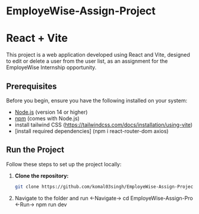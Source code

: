 # EmployeWise-Assign-Project

# React + Vite

This project is a web application developed using React and Vite, designed to edit or delete a user from the user list, as an assignment for the EmployeWise Internship opportunity.

## Prerequisites

Before you begin, ensure you have the following installed on your system:

- [Node.js](https://nodejs.org/en/download/) (version 14 or higher)
- [npm](https://www.npmjs.com/get-npm) (comes with Node.js)
- install tailwind CSS (https://tailwindcss.com/docs/installation/using-vite)
- [install required dependencies] (npm i react-router-dom axios)

## Run the Project

Follow these steps to set up the project locally:

1. **Clone the repository:**

   ```bash
   git clone https://github.com/komal03singh/EmployeWise-Assign-Project.git
2. Navigate to the folder and run
   <-Navigate->
   cd EmployeWise-Assign-Pro
   <-Run->
   npm run dev
